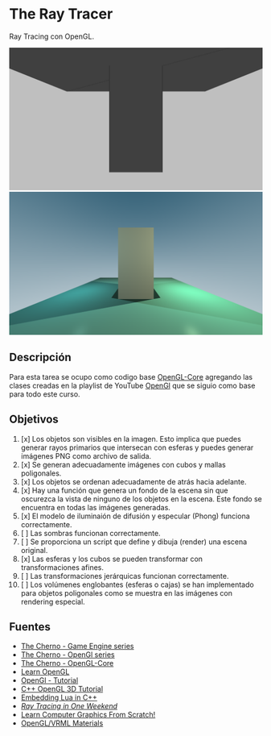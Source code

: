 # The Ray Tracer
Ray Tracing con OpenGL.

![SS](OpenGL/OpenGL-Sandbox/outputs/screenshot.png)
![RT](OpenGL/OpenGL-Sandbox/outputs/SceneRT.png)

## Descripción
Para esta tarea se ocupo como codigo base [OpenGL-Core](https://github.com/TheCherno/OpenGL) agregando las clases creadas en la playlist de YouTube [OpenGl](https://www.youtube.com/playlist?list=PLlrATfBNZ98foTJPJ_Ev03o2oq3-GGOS2) que se siguio como base para todo este curso.

## Objetivos
1. [x] Los objetos son visibles en la imagen. Esto implica que puedes generar rayos primarios que intersecan con esferas y puedes generar imágenes PNG como archivo de salida.
2. [x] Se generan adecuadamente imágenes con cubos y mallas poligonales.
3. [x] Los objetos se ordenan adecuadamente de atrás hacia adelante.
4. [x] Hay una función que genera un fondo de la escena sin que oscurezca la vista de ninguno de los objetos en la escena. Este fondo se encuentra en todas las imágenes generadas.
5. [x] El modelo de iluminaión de difusión y especular (Phong) funciona correctamente.
6. [ ] Las sombras funcionan correctamente.
7. [ ] Se proporciona un script que define y dibuja (render) una escena original.
8. [x] Las esferas y los cubos se pueden transformar con transformaciones afines.
9. [ ] Las transformaciones jerárquicas funcionan correctamente.
10. [ ] Los volúmenes englobantes (esferas o cajas) se han implementado para objetos poligonales como se muestra en las imágenes con rendering especial.

## Fuentes
- [The Cherno - Game Engine series](https://www.youtube.com/playlist?list=PLlrATfBNZ98dC-V-N3m0Go4deliWHPFwT)
- [The Cherno - OpenGl series](https://www.youtube.com/playlist?list=PLlrATfBNZ98foTJPJ_Ev03o2oq3-GGOS2)
- [The Cherno - OpenGL-Core](https://github.com/TheCherno/OpenGL)
- [Learn OpenGL](https://learnopengl.com)
- [OpenGl - Tutorial](http://www.opengl-tutorial.org/es/)
- [C++ OpenGL 3D Tutorial](https://www.youtube.com/playlist?list=PL6xSOsbVA1eYSZTKBxnoXYboy7wc4yg-Z)
- [Embedding Lua in C++](https://www.youtube.com/watch?v=4l5HdmPoynw)
- [_Ray Tracing in One Weekend_](https://raytracing.github.io/books/RayTracingInOneWeekend.html)
- [Learn Computer Graphics From Scratch!](https://www.scratchapixel.com/index.php?redirect)
- [OpenGL/VRML Materials](http://devernay.free.fr/cours/opengl/materials.html)